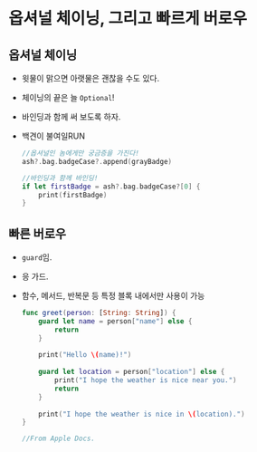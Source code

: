 # 옵셔널 체이닝, 그리고 빠르게 버로우

## 옵셔널 체이닝 
- 윗물이 맑으면 아랫물은 괜찮을 수도 있다.
- 체이닝의 끝은 늘 `Optional`!
- 바인딩과 함께 써 보도록 하자.
- 백견이 불여일RUN

	```swift
	//옵셔널인 놈에게만 궁금증을 가진다!
	ash?.bag.badgeCase?.append(grayBadge)
	
	//바인딩과 함께 바인딩!
	if let firstBadge = ash?.bag.badgeCase?[0] {
	    print(firstBadge)
	}
	```
	
## 빠른 버로우
- `guard`임.
- 응 가드.
- 함수, 메서드, 반복문 등 특정 블록 내에서만 사용이 가능

	```swift
	func greet(person: [String: String]) {
	    guard let name = person["name"] else {
	        return
	    }
	    
	    print("Hello \(name)!")
	    
	    guard let location = person["location"] else {
	        print("I hope the weather is nice near you.")
	        return
	    }
	    
	    print("I hope the weather is nice in \(location).")
	}
	
	//From Apple Docs.
	```